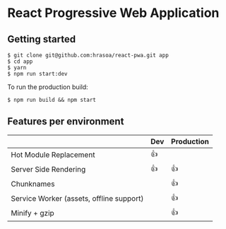 # React Progressive Web Application

## Getting started

    $ git clone git@github.com:hrasoa/react-pwa.git app
    $ cd app
    $ yarn
    $ npm run start:dev
    
To run the production build:

    $ npm run build && npm start
    
## Features per environment

| | Dev | Production
--- | --- | ---
Hot Module Replacement | :+1: |
Server Side Rendering | :+1: | :+1:
Chunknames | | :+1:
Service Worker (assets, offline support) | | :+1:
Minify + gzip | | :+1:
